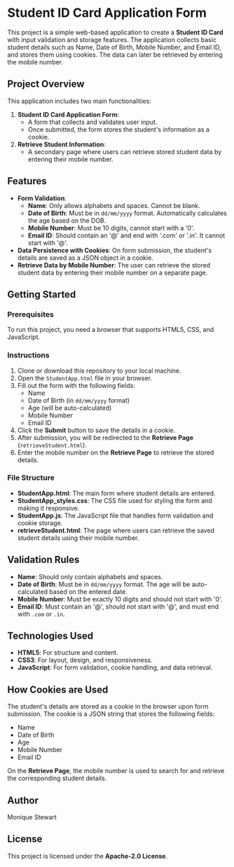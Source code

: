 # **Student ID Card Application Form**

This project is a simple web-based application to create a **Student ID Card** with input validation and storage features. The application collects basic student details such as Name, Date of Birth, Mobile Number, and Email ID, and stores them using cookies. The data can later be retrieved by entering the mobile number.

## **Project Overview**
This application includes two main functionalities:
1. **Student ID Card Application Form**: 
   - A form that collects and validates user input.
   - Once submitted, the form stores the student's information as a cookie.
2. **Retrieve Student Information**: 
   - A secondary page where users can retrieve stored student data by entering their mobile number.

## **Features**
- **Form Validation**: 
   - **Name**: Only allows alphabets and spaces. Cannot be blank.
   - **Date of Birth**: Must be in `dd/mm/yyyy` format. Automatically calculates the age based on the DOB.
   - **Mobile Number**: Must be 10 digits, cannot start with a '0'.
   - **Email ID**: Should contain an '@' and end with '.com' or '.in'. It cannot start with '@'.
- **Data Persistence with Cookies**: On form submission, the student's details are saved as a JSON object in a cookie.
- **Retrieve Data by Mobile Number**: The user can retrieve the stored student data by entering their mobile number on a separate page.

## **Getting Started**
### Prerequisites
To run this project, you need a browser that supports HTML5, CSS, and JavaScript.

### Instructions
1. Clone or download this repository to your local machine.
2. Open the `StudentApp.html` file in your browser.
3. Fill out the form with the following fields:
   - Name
   - Date of Birth (in `dd/mm/yyyy` format)
   - Age (will be auto-calculated)
   - Mobile Number
   - Email ID
4. Click the **Submit** button to save the details in a cookie.
5. After submission, you will be redirected to the **Retrieve Page** (`retrieveStudent.html`).
6. Enter the mobile number on the **Retrieve Page** to retrieve the stored details.

### File Structure
- **StudentApp.html**: The main form where student details are entered.
- **StudentApp_styles.css**: The CSS file used for styling the form and making it responsive.
- **StudentApp.js**: The JavaScript file that handles form validation and cookie storage.
- **retrieveStudent.html**: The page where users can retrieve the saved student details using their mobile number.

## **Validation Rules**
- **Name**: Should only contain alphabets and spaces.
- **Date of Birth**: Must be in `dd/mm/yyyy` format. The age will be auto-calculated based on the entered date.
- **Mobile Number**: Must be exactly 10 digits and should not start with '0'.
- **Email ID**: Must contain an '@', should not start with '@', and must end with `.com` or `.in`.

## **Technologies Used**
- **HTML5**: For structure and content.
- **CSS3**: For layout, design, and responsiveness.
- **JavaScript**: For form validation, cookie handling, and data retrieval.

## **How Cookies are Used**
The student's details are stored as a cookie in the browser upon form submission. The cookie is a JSON string that stores the following fields:
- Name
- Date of Birth
- Age
- Mobile Number
- Email ID

On the **Retrieve Page**, the mobile number is used to search for and retrieve the corresponding student details.

## **Author**
Monique Stewart

## **License**
This project is licensed under the **Apache-2.0 License**.
